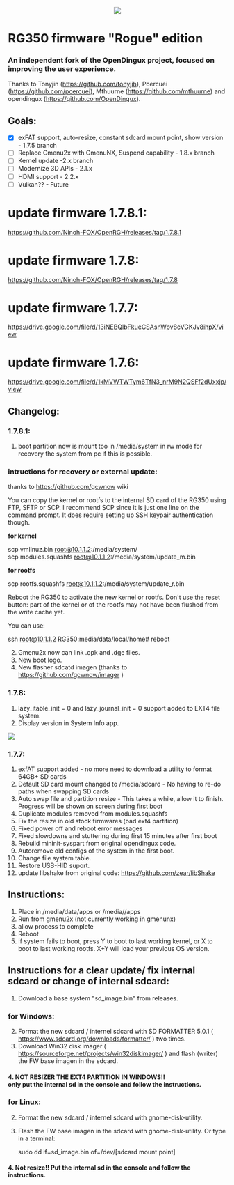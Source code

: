<p align="center"><img class="center" src ="https://raw.githubusercontent.com/Ninoh-FOX/RG350-ROGUE-CFW/master/logo.png"></p>

# RG350 firmware "Rogue" edition<br>
### An independent fork of the OpenDingux project, focused on improving the user experience. 

Thanks to Tonyjin (https://github.com/tonyjih), Pcercuei (https://github.com/pcercuei), Mthuurne (https://github.com/mthuurne) and opendingux (https://github.com/OpenDingux).

## Goals:
- [X] exFAT support, auto-resize, constant sdcard mount point, show version - 1.7.5 branch
- [ ] Replace Gmenu2x with GmenuNX, Suspend capability - 1.8.x branch
- [ ] Kernel update -2.x branch
- [ ] Modernize 3D APIs - 2.1.x
- [ ] HDMI support - 2.2.x
- [ ] Vulkan?? - Future

# update firmware 1.7.8.1: <br>
https://github.com/Ninoh-FOX/OpenRGH/releases/tag/1.7.8.1

# update firmware 1.7.8: <br>
https://github.com/Ninoh-FOX/OpenRGH/releases/tag/1.7.8

# update firmware 1.7.7: <br>
https://drive.google.com/file/d/13iNEBQlbFkueCSAsnWpv8cVGKJv8ihpX/view

# update firmware 1.7.6: <br>
https://drive.google.com/file/d/1kMVWTWTym6TfN3_nrM9N2QSFf2dUxxjp/view

## Changelog:<br>

### 1.7.8.1:<br>
1. boot partition now is mount too in /media/system in rw mode for recovery the system from pc if this is possible.
### intructions for recovery or external update:<br>

thanks to https://github.com/gcwnow wiki

You can copy the kernel or rootfs to the internal SD card of the RG350 using FTP, SFTP or SCP. I recommend SCP since it is just one line on the command prompt. It does require setting up SSH keypair authentication though.

**for kernel**

scp vmlinuz.bin root@10.1.1.2:/media/system/<br>
scp modules.squashfs root@10.1.1.2:/media/system/update_m.bin

**for rootfs**

scp rootfs.squashfs root@10.1.1.2:/media/system/update_r.bin

Reboot the RG350 to activate the new kernel or rootfs. Don't use the reset button: part of the kernel or of the rootfs may not have been flushed from the write cache yet.

You can use:

ssh root@10.1.1.2
RG350:media/data/local/home# reboot

2. Gmenu2x now can link .opk and .dge files.
3. New boot logo.
4. New flasher sdcatd imagen (thanks to https://github.com/gcwnow/imager )


### 1.7.8:<br>
1. lazy_itable_init = 0 and lazy_journal_init = 0 support added to EXT4 file system.
2. Display version in System Info app.

![](https://fotos.subefotos.com/d74d4f1ba67f0d5f556aa7a43e7c7c84o.jpg)

### 1.7.7:<br>
1. exfAT support added - no more need to download a utility to format 64GB+ SD cards
2. Default SD card mount changed to /media/sdcard - No having to re-do paths when swapping SD cards
3. Auto swap file and partition resize - This takes a while, allow it to finish.  Progress will be shown on screen during first boot
4. Duplicate modules removed from modules.squashfs 
5. Fix the resize in old stock firmwares (bad ext4 partition)
6. Fixed power off and reboot error messages
7. Fixed slowdowns and stuttering during first 15 minutes after first boot
8. Rebuild mininit-syspart from original opendingux code.
9. Autoremove old configs of the system in the first boot.
10. Change file system table.
11. Restore USB-HID suport.
12. update libshake from original code: https://github.com/zear/libShake

## Instructions:<br>
1. Place in /media/data/apps or /media/<your SD card>/apps
2. Run from gmenu2x (not currently working in gmenunx)
3. allow process to complete
4. Reboot
5. If system fails to boot, press Y to boot to last working kernel, or X to boot to last working rootfs. X+Y will load your previous OS version.
  
## Instructions for a clear update/ fix internal sdcard or change of internal sdcard:<br>
1. Download a base system "sd_image.bin" from releases.

### **for Windows:<br>**
2. Format the new sdcard / internel sdcard with SD FORMATTER 5.0.1 ( https://www.sdcard.org/downloads/formatter/ ) two times.
3. Download Win32 disk imager ( https://sourceforge.net/projects/win32diskimager/ ) and flash (writer) the FW base imagen in the sdcard.
#### 4. NOT RESIZER THE EXT4 PARTITION IN WINDOWS!!<br> only put the internal sd in the console and follow the instructions.

### **for Linux:<br>**
2. Format the new sdcard / internel sdcard with gnome-disk-utility.
3. Flash the FW base imagen in the sdcard with gnome-disk-utility.
   Or type in a terminal:
   
   sudo dd if=sd_image.bin of=/dev/[sdcard mount point]
#### 4. Not resize!! Put the internal sd in the console and follow the instructions.
